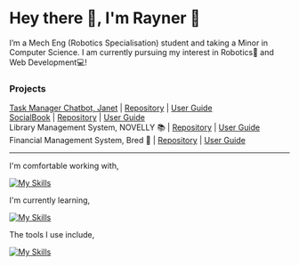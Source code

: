 # Hey there 👋, I'm Rayner 🤠

I’m a Mech Eng (Robotics Specialisation) student and taking a Minor in Computer Science. I am currently pursuing my interest in Robotics🤖 and Web Development💻!

### Projects  
[Task Manager Chatbot, Janet](https://github.com/rayray39/ip/releases/tag/A-Release) | [Repository](https://github.com/rayray39/ip) | [User Guide](https://rayray39.github.io/ip/)  
[SocialBook](https://github.com/AY2425S1-CS2103-F10-2/tp/releases/tag/v1.6) | [Repository](https://github.com/AY2425S1-CS2103-F10-2/tp) | [User Guide](https://ay2425s1-cs2103-f10-2.github.io/tp/)  
Library Management System, NOVELLY 📚 | [Repository](https://github.com/rayray39/novelly) | [User Guide](https://rayray39.github.io/novelly/)  
Financial Management System, Bred 🍞 | [Repository](https://github.com/rayray39/bred) | [User Guide](https://rayray39.github.io/bred/)

---
I'm comfortable working with,  

[![My Skills](https://skillicons.dev/icons?i=java,js,html,css,react,express,python,django,matlab,git,github&theme=dark)](https://skillicons.dev)

I'm currently learning,

[![My Skills](https://skillicons.dev/icons?i=cs,dotnet,nodejs,npm,bootstrap&theme=dark)](https://skillicons.dev)

The tools I use include,

[![My Skills](https://skillicons.dev/icons?i=vscode,idea,notion,latex&theme=dark)](https://skillicons.dev)

<!---
rayray39/rayray39 is a ✨ special ✨ repository because its `README.md` (this file) appears on your GitHub profile.
You can click the Preview link to take a look at your changes.
--->
